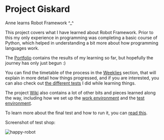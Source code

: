 # Project Giskard

Anne learns Robot Framework ^_^

This project covers what I have learned about Robot Framework. Prior to this my only experience in programming was completing a basic course of Python, which helped in understanding a bit more about how programming languages work.

The [Portfolio](https://github.com/amauran/project-giskard/tree/main/Portfolio) contains the results of my learning so far, but hopefully the journey has only just begun :)

You can find the timetable of the process in the
[Weeklies](https://github.com/amauran/project-giskard/wiki/Weeklies) section, that will explain in more detail how things progressed, and if you are interested, you can also check out [the different tests](https://github.com/amauran/project-giskard/tree/feature/documents/The%20Learning%20Process) I did while learning things.

The project [Wiki](https://github.com/amauran/project-giskard/wiki) also contains a lot of other bits and pieces learned along the way, including how we set up the [work environment](https://github.com/amauran/project-giskard/wiki/Setting-up-the-work-environment) and the [test environment](https://github.com/amauran/project-giskard/wiki/Setting-up-the-target-environment).

To learn more about the final test and how to run it, you can [read this](https://github.com/amauran/project-giskard/blob/feature/documents/Portfolio/README.md).

Screenshot of test shop:

![happy-robot](https://github.com/amauran/project-giskard/assets/112192399/8c7c79aa-0e99-4179-af4f-352fd8a43004)
